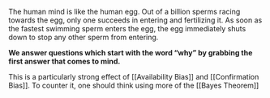 The human mind is like the human egg. Out of a billion sperms racing towards the egg, only one succeeds in entering and fertilizing it. As soon as the fastest swimming sperm enters the egg, the egg immediately shuts down to stop any other sperm from entering. 

**We answer questions which start with the word “why” by grabbing the first answer that comes to mind.**

This is a particularly strong effect of [[Availability Bias]] and [[Confirmation Bias]]. To counter it, one should think using more of the [[Bayes Theorem]]


